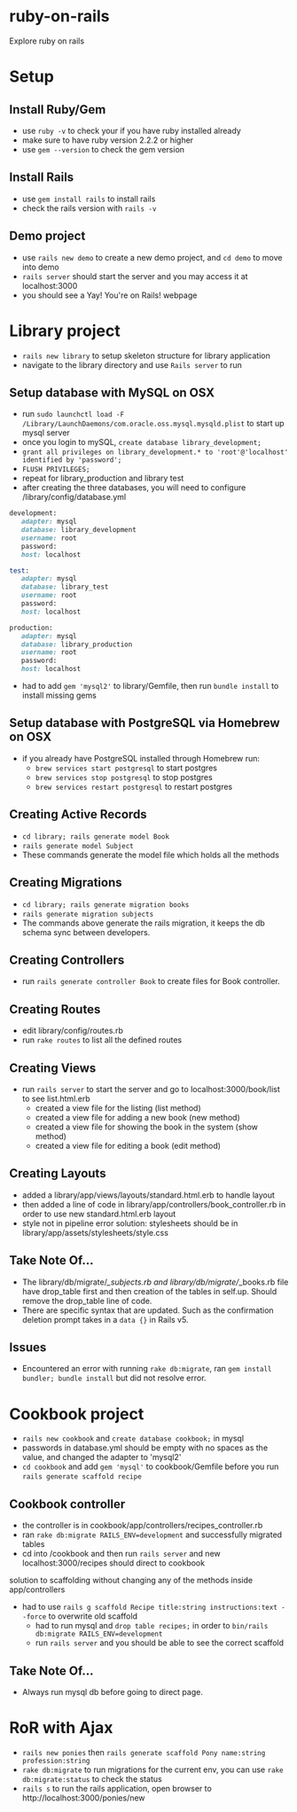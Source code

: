# ruby-on-rails
Explore ruby on rails

# Setup
## Install Ruby/Gem
- use `ruby -v` to check your if you have ruby installed already
- make sure to have ruby version 2.2.2 or higher
- use `gem --version` to check the gem version

## Install Rails
- use `gem install rails` to install rails
- check the rails version with `rails -v`

## Demo project
- use `rails new demo` to create a new demo project, and `cd demo` to move into demo
- `rails server` should start the server and you may access it at localhost:3000
- you should see a Yay! You're on Rails! webpage

# Library project
- `rails new library` to setup skeleton structure for library application
- navigate to the library directory and use `Rails server` to run

## Setup database with MySQL on OSX
- run `sudo launchctl load -F /Library/LaunchDaemons/com.oracle.oss.mysql.mysqld.plist` to start up mysql server
- once you login to mySQL, `create database library_development;`
- `grant all privileges on library_development.* to 'root'@'localhost' identified by 'password';`
- `FLUSH PRIVILEGES;`
- repeat for library_production and library test
- after creating the three databases, you will need to configure /library/config/database.yml

```ruby
development:
   adapter: mysql
   database: library_development
   username: root
   password:
   host: localhost

test:
   adapter: mysql
   database: library_test
   username: root
   password:
   host: localhost

production:
   adapter: mysql
   database: library_production
   username: root
   password:
   host: localhost
```
- had to add `gem 'mysql2'` to library/Gemfile, then run `bundle install` to install missing gems

## Setup database with PostgreSQL via Homebrew on OSX
- if you already have PostgreSQL installed through Homebrew run:
  - `brew services start postgresql` to start postgres
  - `brew services stop postgresql` to stop postgres
  - `brew services restart postgresql` to restart postgres

## Creating Active Records
- `cd library; rails generate model Book`
- `rails generate model Subject`
- These commands generate the model file which holds all the methods

## Creating Migrations
- `cd library; rails generate migration books`
- `rails generate migration subjects`
- The commands above generate the rails migration, it keeps the db schema sync between developers.

## Creating Controllers
- run `rails generate controller Book` to create files for Book controller.

## Creating Routes
- edit library/config/routes.rb
- run `rake routes` to list all the defined routes 

## Creating Views
- run `rails server` to start the server and go to localhost:3000/book/list to see list.html.erb
  - created a view file for the listing (list method)
  - created a view file for adding a new book (new method)
  - created a view file for showing the book in the system (show method)
  - created a view file for editing a book (edit method)

## Creating Layouts
- added a library/app/views/layouts/standard.html.erb to handle layout
- then added a line of code in library/app/controllers/book_controller.rb in order to use new standard.html.erb layout
- style not in pipeline error solution: stylesheets should be in library/app/assets/stylesheets/style.css

## Take Note Of...
- The library/db/migrate/*_subjects.rb and library/db/migrate/*_books.rb file have drop_table first and then creation of the tables in self.up. Should remove the drop_table line of code.
- There are specific syntax that are updated. Such as the confirmation deletion prompt takes in a `data {}` in Rails v5.

## Issues
- Encountered an error with running `rake db:migrate`, ran `gem install bundler; bundle install` but did not resolve error.

# Cookbook project
- `rails new cookbook` and `create database cookbook;` in mysql
- passwords in database.yml should be empty with no spaces as the value, and changed the adapter to 'mysql2'
- `cd cookbook` and add `gem 'mysql'` to cookbook/Gemfile before you run `rails generate scaffold recipe`

## Cookbook controller
- the controller is in cookbook/app/controllers/recipes_controller.rb
- ran `rake db:migrate RAILS_ENV=development` and successfully migrated tables
- cd into /cookbook and then run `rails server` and new localhost:3000/recipes should direct to cookbook

solution to scaffolding without changing any of the methods inside app/controllers
- had to use `rails g scaffold Recipe title:string instructions:text --force` to overwrite old scaffold
  - had to run mysql and `drop table recipes;` in order to `bin/rails db:migrate RAILS_ENV=development` 
  - run `rails server` and you should be able to see the correct scaffold

## Take Note Of...
- Always run mysql db before going to direct page.

# RoR with Ajax
- `rails new ponies` then `rails generate scaffold Pony name:string profession:string`
- `rake db:migrate` to run migrations for the current env, you can use `rake db:migrate:status` to check the status
- `rails s` to run the rails application, open browser to http://localhost:3000/ponies/new

